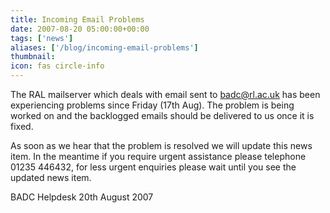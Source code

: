 ```yaml
---
title: Incoming Email Problems
date: 2007-08-20 05:00:00+00:00
tags: ['news']
aliases: ['/blog/incoming-email-problems']
thumbnail: 
icon: fas circle-info
---
```

 
 
The RAL mailserver which deals with email sent to badc@rl.ac.uk has been experiencing problems since Friday (17th Aug). The problem is being worked on and the backlogged emails should be delivered to us once it is fixed.
 
As soon as we hear that the problem is resolved we will update this news item. In the meantime if you require urgent assistance please telephone 01235 446432, for less urgent enquiries please wait until you see the updated news item.
 
 
BADC Helpdesk
20th August 2007


 


